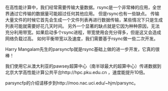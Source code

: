 在高性能计算中，我们经常需要传输大量数据。rsync是一个非常棒的应用，全世界通过它传输的数据量可能超过任何其他应用。
但是rsync也有一些缺点。
传输大量文件的时候它首先会生成一个文件列表再进行数据传输，某些情况下只是生成列表可能就需要好花几天时间。
另外一个显著的缺点就是它因为种种原因，无法充分利用带宽。如果启动多个rsync进程，带宽使用会充分得多，但是这又会造成网络负载过高。
如何平衡带宽以及速度，我们需要基于rsync做一些二次开发。

Harry Mangalam先生的parsyncfp就是rsync基础上做的进一步开发，它真的很棒！

我们使用它从澳大利亚的pawsey超算中心（南半球最大的超算中心）传递数据到北京大学高性能计算公共平台http://hpc.pku.edu.cn ，速度能提升10倍。

parsyncfp的介绍请移步到http://moo.nac.uci.edu/~hjm/parsync。
